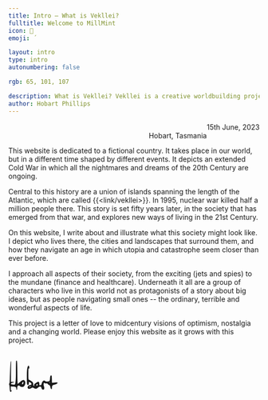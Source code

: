 ```yaml
---
title: Intro – What is Vekllei?
fulltitle: Welcome to MillMint
icon: 📔
emoji: ΄

layout: intro
type: intro
autonumbering: false

rgb: 65, 101, 107

description: What is Vekllei? Vekllei is a creative worldbuilding project that explores a fictional retrofuture with illustrations and stories.
author: Hobart Phillips
---
```

<span class="letterhead">15th June, 2023</span>
<br>
<span class="letterhead">Hobart, Tasmania</span>
<br>

This website is dedicated to a fictional country. It takes place in our world, but in a different time shaped by different events. It depicts an extended Cold War in which all the nightmares and dreams of the 20th Century are ongoing.

Central to this history are a union of islands spanning the length of the Atlantic, which are called {{<link/vekllei>}}. In 1995, nuclear war killed half a million people there. This story is set fifty years later, in the society that has emerged from that war, and explores new ways of living in the 21st Century.

On this website, I write about and illustrate what this society might look like. I depict who lives there, the cities and landscapes that surround them, and how they navigate an age in which utopia and catastrophe seem closer than ever before.

I approach all aspects of their society, from the exciting (jets and spies) to the mundane (finance and healthcare). Underneath it all are a group of characters who live in this world not as protagonists of a story about big ideas, but as people navigating small ones -- the ordinary, terrible and wonderful aspects of life.

This project is a letter of love to midcentury visions of optimism, nostalgia and a changing world. Please enjoy this website as it grows with this project.


<div class="signature">
  <?xml version="1.0" encoding="UTF-8" standalone="no"?>
  <!DOCTYPE svg PUBLIC "-//W3C//DTD SVG 1.1//EN" "http://www.w3.org/Graphics/SVG/1.1/DTD/svg11.dtd">
  <!-- Created with Vectornator (http://vectornator.io/) -->
  <svg height="100%" stroke-miterlimit="10" style="fill-rule:nonzero;clip-rule:evenodd;stroke-linecap:round;stroke-linejoin:round;" version="1.1" viewBox="0 0 1024 1024" width="100%" xml:space="preserve" xmlns="http://www.w3.org/2000/svg" xmlns:xlink="http://www.w3.org/1999/xlink">
  <use opacity="0" transform="matrix(2.59983 0 0 2.59983 112.926 231.218)" xlink:href="#Image"/>
  <path d="M159.795 195.809C156.283 200.493 154.526 282.45 154.526 441.683C154.526 600.915 145.159 681.115 126.426 682.287C107.692 683.458 90.7166 682.287 75.4958 678.774C60.275 675.261 52.6647 671.164 52.6647 666.481C52.6647 661.797 54.421 657.699 57.9323 654.186C61.445 650.675 71.9831 646.576 89.5453 641.893C107.107 637.211 115.889 633.698 115.889 631.355C115.889 630.185 115.889 629.014 115.889 627.844C105.351 627.844 94.8143 627.844 84.2762 627.844C73.7395 627.844 63.2014 627.844 52.6647 627.844C53.2496 557.009 53.8346 486.174 54.421 415.339C55.006 344.504 55.591 273.669 56.1774 202.834C53.8346 204.591 51.4933 206.347 49.152 208.103C44.4679 211.615 39.7852 278.938 35.1025 410.07C30.4185 541.202 27.4921 613.208 26.3208 626.088C25.1494 638.966 22.2231 650.089 17.539 659.455C12.8563 668.822 12.8563 678.774 17.539 689.312C22.2231 699.849 25.1494 721.51 26.3208 754.293C27.4921 787.076 30.4185 808.736 35.1025 819.274C39.7852 829.811 45.0543 833.908 50.9083 831.567C56.7623 829.226 60.86 824.542 63.2014 817.517C65.5427 810.492 66.1291 804.638 64.9577 799.954C64.3727 797.613 63.7864 795.271 63.2014 792.93C60.86 794.1 58.5187 795.271 56.1774 796.443C53.8346 797.613 51.4933 798.784 49.152 799.954C49.152 786.49 49.152 773.025 49.152 759.561C49.152 746.096 49.152 732.632 49.152 719.167C67.2991 720.339 85.4476 721.51 103.595 722.68C139.89 725.021 159.209 734.388 161.55 750.78C163.893 767.171 163.915 786.245 168.597 787.416C170.939 788.001 176.86 781.72 179.202 782.307C179.787 771.184 180.284 756.634 180.87 745.511C182.04 723.265 189.065 709.216 201.945 703.361C214.823 697.507 225.361 699.849 233.557 710.387C241.752 720.924 254.631 727.364 272.194 729.705C289.756 732.047 303.806 729.119 314.343 720.924C324.881 712.728 333.077 701.605 338.931 687.556C344.785 673.505 347.713 658.87 347.713 643.65C347.713 628.429 344.2 616.136 337.174 606.769C330.149 597.402 323.71 591.548 317.856 589.206C312.002 586.864 302.635 588.036 289.756 592.718C276.878 597.402 258.729 610.867 235.313 633.112C211.897 655.358 197.846 665.894 193.163 664.724C188.48 663.553 185.553 585.694 184.381 431.145C183.211 276.595 179.699 197.565 173.845 194.052C167.991 190.54 163.307 191.126 159.795 195.809ZM402.155 304.696C396.301 314.062 391.032 332.21 386.35 359.139C381.665 386.067 379.324 442.853 379.324 529.494C379.324 616.136 381.665 665.309 386.35 677.018C391.032 688.726 397.473 693.41 405.668 691.068C413.863 688.726 418.547 677.604 419.717 657.699C420.302 647.747 420.889 637.796 421.474 627.844C426.743 629.6 432.012 631.355 437.28 633.112C447.818 636.624 456.598 641.893 463.624 648.919C470.649 655.943 474.162 664.139 474.162 673.505C474.162 682.872 467.136 688.141 453.087 689.312C439.036 690.482 426.158 695.751 414.448 705.118C402.74 714.485 396.301 724.436 395.13 734.974C393.96 745.511 396.301 753.707 402.155 759.561C408.009 765.415 418.547 768.342 433.768 768.342C448.988 768.342 463.039 762.488 475.918 750.78C488.796 739.072 503.432 738.486 519.823 749.024C536.215 759.561 550.264 765.415 561.972 766.586C573.682 767.757 587.731 761.317 604.122 747.268C620.514 733.218 635.735 725.021 649.784 722.68C663.835 720.339 673.201 728.534 677.885 747.268C682.567 766.001 690.764 777.709 702.472 782.392C714.18 787.076 722.961 786.49 728.815 780.635C734.67 774.781 737.597 765.415 737.597 752.537C737.597 739.657 735.255 727.949 730.571 717.411C725.888 706.874 723.547 693.995 723.547 678.774C723.547 663.553 725.888 654.186 730.571 650.675C735.255 647.162 741.109 647.747 748.135 652.43C755.159 657.114 766.282 658.87 781.503 657.699C796.723 656.529 805.504 660.04 807.847 668.237C810.188 676.433 818.968 683.458 834.189 689.312C849.41 695.166 858.777 709.216 862.289 731.462C865.802 753.707 871.071 766.586 878.095 770.099C885.12 773.611 889.803 774.781 892.146 773.611C894.487 772.44 895.659 758.976 895.659 733.218C895.659 707.459 909.123 691.653 936.052 685.799C962.981 679.945 982.299 672.92 994.007 664.724C1005.72 656.529 1010.98 649.504 1009.81 643.65C1008.64 637.796 989.323 636.624 951.858 640.137C933.124 641.893 914.391 643.65 895.659 645.406C895.072 621.99 894.487 598.572 893.902 575.156C892.731 528.324 890.975 503.151 888.633 499.638C886.292 496.126 882.193 494.369 876.339 494.369C870.485 494.369 865.802 499.052 862.289 508.419C858.777 517.786 856.435 534.178 855.264 557.594C854.094 581.01 851.166 596.231 846.484 603.256C841.799 610.28 828.921 615.549 807.847 619.062C786.772 622.575 770.965 620.233 760.428 612.037C749.89 603.841 740.524 599.744 732.328 599.744C724.132 599.744 714.765 605.598 704.229 617.306C693.691 629.014 686.665 644.235 683.154 662.968C679.641 681.702 673.787 691.653 665.59 692.825C657.395 693.995 650.371 694.58 644.515 694.58C641.589 694.58 638.661 694.58 635.735 694.58C635.735 684.043 635.735 673.505 635.735 662.968C635.735 641.893 631.051 629.6 621.686 626.088C612.319 622.575 596.512 627.844 574.267 641.893C552.021 655.943 538.556 666.481 533.873 673.505C529.189 680.53 527.433 688.141 528.604 696.336C529.189 700.435 529.776 704.533 530.361 708.631C528.604 708.631 526.848 708.631 525.092 708.631C521.579 708.631 518.653 707.459 516.311 705.118C513.969 702.776 512.212 692.825 511.042 675.261C509.871 657.699 506.945 644.821 502.261 636.624C497.578 628.429 484.113 617.306 461.867 603.256C439.622 589.206 425.572 581.596 419.717 580.425C413.863 579.254 410.937 545.886 410.937 480.32C410.937 414.753 411.522 376.702 412.693 366.164C413.278 360.895 413.863 355.627 414.448 350.358C416.791 350.943 419.132 351.528 421.474 352.114C426.158 353.284 429.084 352.699 430.256 350.358C431.426 348.017 430.841 338.65 428.499 322.258C426.158 305.867 422.645 296.5 417.961 294.159C413.278 291.816 408.009 295.329 402.155 304.696ZM305.563 626.088C307.904 627.257 309.074 632.527 309.074 641.893C309.074 651.26 306.733 659.455 302.05 666.481C297.366 673.505 292.683 677.018 287.999 677.018C285.658 677.018 283.317 677.018 280.975 677.018C280.975 671.75 280.975 666.481 280.975 661.212C280.975 650.675 284.488 641.893 291.512 634.868C298.537 627.844 303.22 624.916 305.563 626.088ZM848.24 631.355C849.996 631.355 851.753 631.355 853.509 631.355C853.509 633.698 853.509 636.039 853.509 638.381C853.509 640.722 853.509 643.065 853.509 645.406C851.166 644.235 848.825 643.065 846.484 641.893C844.142 640.722 841.799 639.552 839.458 638.381C840.043 637.211 840.629 636.039 841.214 634.868C842.386 632.527 844.727 631.355 848.24 631.355ZM597.098 669.994C598.268 669.994 599.439 669.994 600.611 669.994C600.611 673.505 600.611 677.018 600.611 680.53C600.611 687.556 599.439 692.825 597.098 696.336C594.757 699.849 590.658 701.605 584.804 701.605C578.95 701.605 574.852 699.264 572.51 694.58C570.169 689.897 573.095 684.628 581.291 678.774C589.488 672.92 594.757 669.994 597.098 669.994ZM451.33 717.411C454.257 717.997 457.184 718.582 460.111 719.167C455.428 722.095 450.744 725.021 446.061 727.949C441.377 730.875 436.695 733.803 432.012 736.729C431.426 734.974 430.841 733.218 430.256 731.462C429.084 727.949 430.841 724.436 435.523 720.924C440.207 717.411 445.476 716.241 451.33 717.411Z" fill="currentColor" fill-rule="nonzero" opacity="1" stroke="none"/>
  </g>
  </svg>
</div>

<style>
article {
  margin-left: 1rem;
  margin-right: 1rem;
}

header.info, footer {
  display: none;
}

.letterhead {
  font-size: 0.875rem; /* 14px */
  line-height: 1.25rem; /* 20px */
  float: right;
  color: var(--highlight);
}

.signature {
  width: 100px;
  height: 5rem;
}

/* flags */
.row {
  display: flex;
  margin-left: auto;
  margin-right: auto;
}
.column {
  flex: 33.33%;
  padding: 5px;
}
@media (max-width: 1250px) {
  .row {
    display: none;
  }
}
</style>
